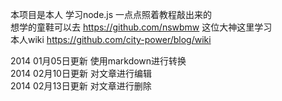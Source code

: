 本项目是本人 学习node.js 一点点照着教程敲出来的<br />
想学的童鞋可以去 https://github.com/nswbmw 这位大神这里学习<br />
本人wiki https://github.com/city-power/blog/wiki <br />

2014 01月05日更新 使用markdown进行转换<br/>
2014 02月10日更新 对文章进行编辑<br/>
2014 02月13日更新 对文章进行删除